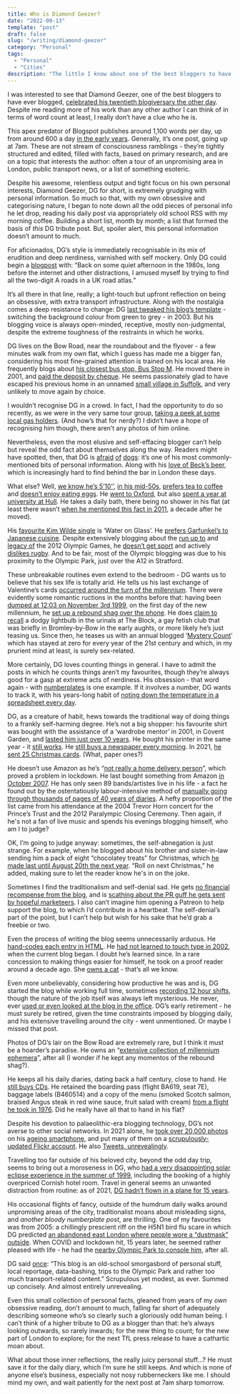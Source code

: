 ```yaml
---
title: Who is Diamond Geezer?
date: "2022-09-13"
template: "post"
draft: false
slug: "/writing/diamond-geezer"
category: "Personal"
tags:
  - "Personal"
  - "Cities"
description: "The little I know about one of the best bloggers to have ever blogged."
---
```


I was interested to see that Diamond Geezer, one of the best bloggers to have ever blogged, [celebrated his twentieth blogiversary the other day](https://diamondgeezer.blogspot.com/2022/09/20-years-of-blogging.html). Despite me reading more of his work than any other author I can think of in terms of word count at least, I really don’t have a clue who he is.

This apex predator of Blogspot publishes around 1,100 words per day, up from around 600 a day [in the early years](https://diamondgeezer.blogspot.com/2022/02/count-2022.html). Generally, it’s one post, going up at 7am. These are not stream of consciousness ramblings - they’re tightly structured and edited, filled with facts, based on primary research, and are on a topic that interests the author: often a tour of an unpromising area in London, public transport news, or a list of something esoteric.

Despite his awesome, relentless output and tight focus on his own personal interests, Diamond Geezer, DG for short, is extremely grudging with personal information. So much so that, with my own obsessive and categorising nature, I began to note down all the odd pieces of personal info he let drop, reading his daily post via appropriately old school RSS with my morning coffee. Building a short list, month by month; a list that formed the basis of *this* DG tribute post. But, spoiler alert, this personal information doesn’t amount to much.

For aficionados, DG’s style is immediately recognisable in its mix of erudition and deep nerdiness, varnished with self mockery. Only DG could begin a [blogpost](http://diamondgeezer.blogspot.com/2021/08/the-shortest-two-digit-roads.html) with: “Back on some quiet afternoon in the 1980s, long before the internet and other distractions, I amused myself by trying to find all the two-digit A roads in a UK road atlas.”

It’s all there in that line, really; a light-touch but upfront reflection on being an obsessive, with extra transport infrastructure. Along with the nostalgia comes a deep resistance to change: DG [last tweaked his blog’s template](https://diamondgeezer.blogspot.com/2021/09/nineteen.html) - switching the background colour from green to grey - in 2003. But his blogging voice is always open-minded, receptive, mostly non-judgmental, despite the extreme toughness of the restraints in which he works.

DG lives on the Bow Road, near the roundabout and the flyover - a few minutes walk from my own flat, which I guess has made me a bigger fan, considering his most fine-grained attention is trained on his local area. He frequently blogs about [his closest bus stop, Bus Stop M](https://diamondgeezer.blogspot.com/2018/12/bus-stop-m-complete-compendium.html). He moved there in 2001, and [paid the deposit by cheque](http://diamondgeezer.blogspot.com/2021/08/20-years-londoner.html).  He seems passionately glad to have escaped his previous home in an unnamed [small village in Suffolk](http://diamondgeezer.blogspot.com/2002/09/22-september-countryside-comes-to.html), and very unlikely to move again by choice.

I wouldn’t recognise DG in a crowd. In fact, I had the opportunity to do so recently, as we were in the very same tour group, [taking a peek at some local gas holders](http://diamondgeezer.blogspot.com/2022/06/twelvetrees-gasholders.html). (And how’s that for nerdy?) I didn’t have a hope of recognising him though, there aren’t any photos of him online. 

Nevertheless, even the most elusive and self-effacing blogger can’t help but reveal the odd fact about themselves along the way. Readers might have spotted, then, that DG is [afraid](https://diamondgeezer.blogspot.com/2022/01/canine-interaction-indices.html) [of](https://diamondgeezer.blogspot.com/2022/08/untrodden-hillingdonbromley.html) [dogs](https://diamondgeezer.blogspot.com/2022/08/untrodden-hillingdonbromley.html): it’s one of his most commonly-mentioned bits of personal information. Along with his [love of Beck’s beer](https://diamondgeezer.blogspot.com/2021/12/summing-up-2021.html), which is increasingly hard to find behind the bar in London these days.

What else? Well, [we know he’s 5’10’’](https://diamondgeezer.blogspot.com/2022/08/abba-voyage.html), [in his mid-50s](https://diamondgeezer.blogspot.com/2009/03/birthday-bus-journey.html), [prefers tea to coffee](http://diamondgeezer.blogspot.com/2014/04/tea.html) and [doesn’t enjoy eating eggs](http://diamondgeezer.blogspot.com/2021/02/i-cannot-be-bothered-to-finish-this.html). He [went to Oxford](https://diamondgeezer.blogspot.com/2016/12/postcards-from-oxford.html), but also [spent a year at university at Hull](http://diamondgeezer.blogspot.com/2017/10/life-list.html). He takes a daily bath, there being no shower in his flat (at least there wasn’t [when he mentioned this fact in 2011](http://diamondgeezer.blogspot.com/2011/08/ten-city.html), a decade after he moved). 

His [favourite Kim Wilde single](http://diamondgeezer.blogspot.com/2006/07/silver-discs-july-1981.html) is ‘Water on Glass’. He [prefers Garfunkel’s to Japanese cuisine](https://diamondgeezer.blogspot.com/2022/05/i-really-like-your-content.html). Despite extensively blogging about the [run up to](https://diamondgeezer.blogspot.com/2003_11_01_diamondgeezer_archive.html#106897325282739928) and [legacy of](https://diamondgeezer.blogspot.com/2016/07/unfinished-olympics.html) the 2012 Olympic Games, he [doesn’t get sport](http://diamondgeezer.blogspot.com/2013/09/sport-empathy.html) and actively [dislikes rugby](https://diamondgeezer.blogspot.com/2007/10/lot-of-balls.html). And to be fair, most of the Olympic blogging was due to his proximity to the Olympic Park, just over the A12 in Stratford.

These unbreakable routines even extend to the bedroom - DG wants us to believe that his sex life is totally arid. He tells us his last exchange of Valentine’s cards [occurred around the turn of the millennium](http://diamondgeezer.blogspot.com/2021/03/unblogged-february.html).  There were evidently some romantic ructions in the months before that: having been [dumped at 12:03 on November 3rd 1999](https://diamondgeezer.blogspot.com/2002_11_01_diamondgeezer_archive.html#83954601), on the first day of the new millennium, he [set up a rebound shag over the phone](https://diamondgeezer.blogspot.com/2019/12/turn-of-decade.html). He does [claim to recall](http://lndn.blogspot.com/search?updated-max=2000-08-01T23:26:00%2B01:00) a dodgy lightbulb in the urinals at The Block, a gay fetish club that was briefly in Bromley-by-Bow in the early aughts, or more likely he’s just teasing us. Since then, he teases us with an annual blogged ‘[Mystery Count](https://diamondgeezer.blogspot.com/2022/02/the-count-2022.html)’ which has stayed at zero for every year of the 21st century and which, in my prurient mind at least, is surely sex-related.

More certainly, DG loves counting things in general. I have to admit the posts in which he counts things aren’t my favourites, though they’re always good for a gasp at extreme acts of nerdiness. His obsession - that word again - with [numberplates](http://diamondgeezer.blogspot.com/2021/11/nearly-my-car.html) is one example. If it involves a number, DG wants to track it, with his years-long habit of [noting down the temperature in a spreadsheet every day](https://diamondgeezer.blogspot.com/2022/07/100-things-i-did-yesterday-in.html).

DG, as a creature of habit, hews towards the traditional way of doing things to a frankly self-harming degree. He’s not a big shopper: his favourite shirt was bought with the assistance of a ‘wardrobe mentor’ in 2001, in Covent Garden, and [lasted him just over 10 years](http://diamondgeezer.blogspot.com/2011/07/favourite-shirt.html). He bought his printer in the same year - it [still works](http://diamondgeezer.blogspot.com/2021/03/printer-20.html). He [still buys a newspaper every morning](http://diamondgeezer.blogspot.com/2010/07/minority-report.html). In 2021, [he sent 25 Christmas cards](http://diamondgeezer.blogspot.com/2021/12/christmas-cards.html).  (What, paper ones?)

He doesn’t use Amazon as he’s “[not really a home delivery person](http://diamondgeezer.blogspot.com/2021/04/i-have-been-shopping.html)”, which proved a problem in lockdown. He last bought something from Amazon [in October 2007](http://diamondgeezer.blogspot.com/2021/07/unblogged-june.html). He has only seen 89 bands/artistes live in his life - a fact he found out by the ostentatiously labour-intensive method of [manually going through thousands of pages of 40 years of diaries](https://diamondgeezer.blogspot.com/2022/06/bands-ive-seen.html). A hefty proportion of the list came from his attendance at the 2004 Trevor Horn concert for the Prince’s Trust and the 2012 Paralympic Closing Ceremony. Then again, if he's not a fan of live music and spends his evenings blogging himself, who am I to judge?

OK, I’m going to judge anyway: sometimes, the self-abnegation is just strange. For example, when he blogged about his brother and sister-in-law sending him a pack of eight “chocolatey treats” for Christmas, which [he made last until August 20th the next year](http://diamondgeezer.blogspot.com/2021/08/unblogged-august.html). “Roll on next Christmas,” he added, making sure to let the reader know he's in on the joke. 

Sometimes I find the traditionalism and self-denial sad. He gets [no financial recompense from the blog](https://diamondgeezer.blogspot.com/2022/05/smashing-it.html), and is [scathing about the PR guff he gets sent by hopeful marketeers](https://diamondgeezer.blogspot.com/2013/02/pr-pressure.html). I also can’t imagine him opening a Patreon to help support the blog, to which I’d contribute in a heartbeat. The self-denial’s part of the point, but I can’t help but wish for his sake that he’d grab a freebie or two.

Even the process of writing the blog seems unnecessarily arduous. He [hand-codes each entry in HTML](https://diamondgeezer.blogspot.com/2020/10/new-blogger.html). He [had not learned to touch type in 2002](http://diamondgeezer.blogspot.com/2002/09/touch-typing-i-never-ever-did-work-out.html), when the current blog began. I doubt he’s learned since. In a rare concession to making things easier for himself, he took on a proof reader around a decade ago. She [owns a cat](https://diamondgeezer.blogspot.com/2022/03/unblogged-february.html) - that’s all we know.

Even more unbelievably, considering how productive he was and is, DG started the blog while working full time, sometimes [recording 12 hour shifts](http://diamondgeezer.blogspot.com/2002/10/today-arrived-in-office-at-three.html), though the nature of the job itself was always left mysterious. He never, ever [used or even looked at the blog in the office](http://diamondgeezer.blogspot.com/2012/10/i-know-you-know.html). DG’s early retirement - he must surely be retired, given the time constraints imposed by blogging daily, and his extensive travelling around the city - went unmentioned. Or maybe I missed that post.

Photos of DG’s lair on the Bow Road are extremely rare, but I think it must be a hoarder’s paradise. He owns an  “[extensive collection of millennium ephemera](http://diamondgeezer.blogspot.com/2021/02/five-questions.html)”, after all (I wonder if he kept any momentos of the rebound shag?). 

He keeps all his daily diaries, dating back a half century, close to hand. He [still buys CDs](http://diamondgeezer.blogspot.com/2021/06/unblogged-may.html). He retained the boarding pass (flight BA619, seat 7E), baggage labels (B460514) and a copy of the menu (smoked Scotch salmon, braised Angus steak in red wine sauce, fruit salad with cream) [from a flight he took in 1976](https://diamondgeezer.blogspot.com/2022/09/setting-foot-in-every-grid-square-in.html). Did he really have all that to hand in his flat?

Despite his devotion to palaeolithic-era blogging technology, DG’s not averse to other social networks. In 2021 alone, he [took over 20,000 photos](https://diamondgeezer.blogspot.com/2022/01/six-photos.html) on his [ageing smartphone](https://diamondgeezer.blogspot.com/2018/05/20-mobile-years.html), and put many of them on a [scrupulously-updated Flickr account](https://www.flickr.com/photos/dgeezer/collections/72157600608928383/). He also [Tweets, unrevealingly](https://twitter.com/diamondgeezer?ref_src=twsrc%5Egoogle%7Ctwcamp%5Eserp%7Ctwgr%5Eauthor).

Travelling too far outside of his beloved city, beyond the odd day trip, seems to bring out a moroseness in DG, who [had a very disappointing solar eclipse experience in the summer of 1999](http://diamondgeezer.blogspot.com/2021/06/solareclipsecontent.html), including the booking of a highly overpriced Cornish hotel room. Travel in general seems an unwanted distraction from routine: as of 2021, [DG hadn’t flown in a plane for 15 years](http://diamondgeezer.blogspot.com/2021/08/saving-planet.html).

His occasional flights of fancy, outside of the humdrum daily walks around unpromising areas of the city, traditionalist moans about misleading signs, and *another bloody numberplate post*, are thrilling. One of my favourites was from 2005: a chillingly prescient riff on the H5N1 bird flu scare in which DG predicted [an abandoned east London where people wore a “dustmask” outside](http://diamondgeezer.blogspot.com/2005/10/december-25-2005-h5n1-chistmas-hi-mum.html). When COVID and lockdown hit, 15 years later, he seemed rather pleased with life - he had the [nearby Olympic Park to console him](https://diamondgeezer.blogspot.com/2020/09/postcards-from-olympic-park.html), after all.

DG said [once](https://diamondgeezer.blogspot.com/2022/01/hello-are-you-new-here.html): “This blog is an old-school smorgasbord of personal stuff, local reportage, data-bashing, trips to the Olympic Park and rather too much transport-related content.” Scrupulous yet modest, as ever. Summed up concisely. And almost entirely unrevealing.

Even this small collection of personal facts, gleaned from years of my *own* obsessive reading, don’t amount to much, falling far short of adequately describing someone who’s so clearly such a gloriously odd human being. I can’t think of a higher tribute to DG as a blogger than that: he’s always looking outwards, so rarely inwards; for the new thing to count; for the new part of London to explore; for the next TfL press release to have a cathartic moan about.

What about those inner reflections, the really juicy personal stuff…? He must save it for the daily diary, which I’m sure he still keeps. And which is none of anyone else’s business, especially not nosy rubberneckers like me. I should mind my own, and wait patiently for the next post at 7am sharp tomorrow.
